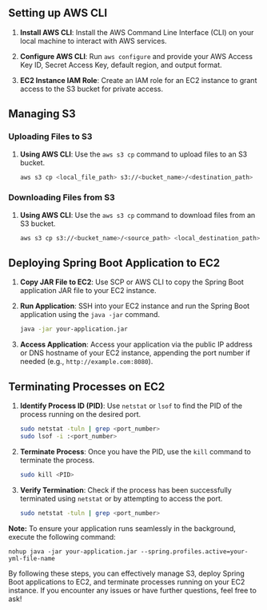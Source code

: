 ## Setting up AWS CLI

1. **Install AWS CLI**: Install the AWS Command Line Interface (CLI) on your local machine to interact with AWS services.

2. **Configure AWS CLI**: Run `aws configure` and provide your AWS Access Key ID, Secret Access Key, default region, and output format.

3. **EC2 Instance IAM Role**: Create an IAM role for an EC2 instance to grant access to the S3 bucket for private access.

## Managing S3

### Uploading Files to S3

1. **Using AWS CLI**: Use the `aws s3 cp` command to upload files to an S3 bucket.

   ```bash
   aws s3 cp <local_file_path> s3://<bucket_name>/<destination_path>
   ```

### Downloading Files from S3

1. **Using AWS CLI**: Use the `aws s3 cp` command to download files from an S3 bucket.

   ```bash
   aws s3 cp s3://<bucket_name>/<source_path> <local_destination_path>
   ```

## Deploying Spring Boot Application to EC2

1. **Copy JAR File to EC2**: Use SCP or AWS CLI to copy the Spring Boot application JAR file to your EC2 instance.

2. **Run Application**: SSH into your EC2 instance and run the Spring Boot application using the `java -jar` command.

   ```bash
   java -jar your-application.jar
   ```

3. **Access Application**: Access your application via the public IP address or DNS hostname of your EC2 instance, appending the port number if needed (e.g., `http://example.com:8080`).

## Terminating Processes on EC2

1. **Identify Process ID (PID)**: Use `netstat` or `lsof` to find the PID of the process running on the desired port.

   ```bash
   sudo netstat -tuln | grep <port_number>
   sudo lsof -i :<port_number>
   ```

2. **Terminate Process**: Once you have the PID, use the `kill` command to terminate the process.

   ```bash
   sudo kill <PID>
   ```

3. **Verify Termination**: Check if the process has been successfully terminated using `netstat` or by attempting to access the port.

   ```bash
   sudo netstat -tuln | grep <port_number>
   ```

**Note:**
To ensure your application runs seamlessly in the background, execute the following command:
```shell
nohup java -jar your-application.jar --spring.profiles.active=your-yml-file-name 
```

By following these steps, you can effectively manage S3, deploy Spring Boot applications to EC2, and terminate processes running on your EC2 instance. If you encounter any issues or have further questions, feel free to ask!